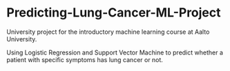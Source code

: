 # Predicting-Lung-Cancer-ML-Project

University project for the introductory machine learning course at Aalto University. 

Using Logistic Regression and Support Vector Machine to predict whether a patient with specific symptoms has lung cancer or not.
